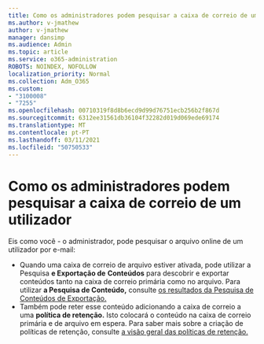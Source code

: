 ```yaml
---
title: Como os administradores podem pesquisar a caixa de correio de um utilizador
ms.author: v-jmathew
author: v-jmathew
manager: dansimp
ms.audience: Admin
ms.topic: article
ms.service: o365-administration
ROBOTS: NOINDEX, NOFOLLOW
localization_priority: Normal
ms.collection: Adm_O365
ms.custom:
- "3100008"
- "7255"
ms.openlocfilehash: 00710319f8d8b6ecd9d99d76751ecb256b2f867d
ms.sourcegitcommit: 6312ee31561db36104f32282d019d069ede69174
ms.translationtype: MT
ms.contentlocale: pt-PT
ms.lasthandoff: 03/11/2021
ms.locfileid: "50750533"
---
```

# <a name="how-admins-can-search-a-users-archive-mailbox"></a>Como os administradores podem pesquisar a caixa de correio de um utilizador

Eis como você - o administrador, pode pesquisar o arquivo online de um utilizador por e-mail:

* Quando uma caixa de correio de arquivo estiver ativada, pode utilizar a Pesquisa **e Exportação de** **Conteúdos** para descobrir e exportar conteúdos tanto na caixa de correio primária como no arquivo. Para utilizar **a Pesquisa de Conteúdo,** consulte [os resultados da Pesquisa de Conteúdos de Exportação.](https://docs.microsoft.com/office365/securitycompliance/export-search-results)
* Também pode reter esse conteúdo adicionando a caixa de correio a uma **política de retenção.** Isto colocará o conteúdo na caixa de correio primária e de arquivo em espera. Para saber mais sobre a criação de políticas de retenção, consulte [a visão geral das políticas de retenção.](https://docs.microsoft.com/office365/securitycompliance/retention-policies)
